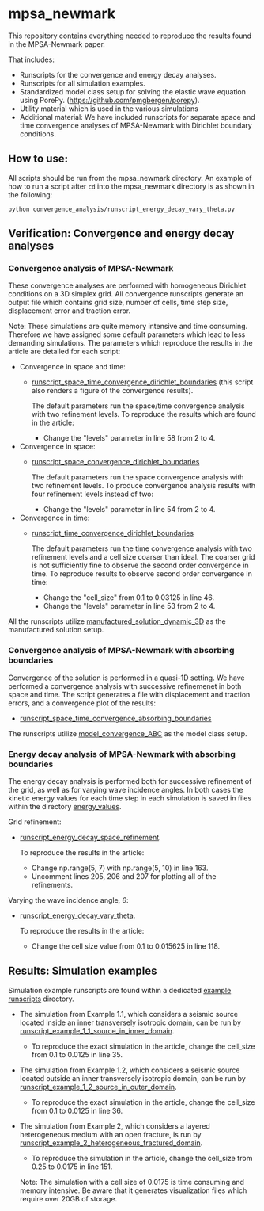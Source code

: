 # mpsa_newmark
This repository contains everything needed to reproduce the results found in the
MPSA-Newmark paper.

That includes:
* Runscripts for the convergence and energy decay analyses.
* Runscripts for all simulation examples.
* Standardized model class setup for solving the elastic wave equation using PorePy.
  (https://github.com/pmgbergen/porepy).
* Utility material which is used in the various simulations
* Additional material: We have included runscripts for separate space and time
convergence analyses of MPSA-Newmark with Dirichlet boundary conditions.

## How to use:
All scripts should be run from the mpsa_newmark directory. An example of how to run a
script after `cd` into the mpsa_newmark directory is as shown in the following:

`python convergence_analysis/runscript_energy_decay_vary_theta.py`

## Verification: Convergence and energy decay analyses
### Convergence analysis of MPSA-Newmark
These convergence analyses are performed with homogeneous Dirichlet conditions on a 3D
simplex grid. All convergence runscripts generate an output file which contains grid
size, number of cells, time step size, displacement error and traction error.

Note: These simulations are quite memory intensive and time consuming. Therefore we have
assigned some default parameters which lead to less demanding simulations. The parameters which reproduce the results in the article are detailed for each script:
* Convergence in space and time:
  * [runscript_space_time_convergence_dirichlet_boundaries](./convergence_analysis/runscript_space_time_convergence_dirichlet_boundaries.py)
    (this script also renders a figure of the convergence results).

    The default parameters run the space/time convergence analysis with two refinement
    levels. To reproduce the results which are found in the article:
    * Change the "levels" parameter in line 58 from 2 to 4.
* Convergence in space:
  * [runscript_space_convergence_dirichlet_boundaries](./convergence_analysis/runscript_space_convergence_dirichlet_boundaries.py)
    
    The default parameters run the space convergence analysis with two refinement
    levels. To produce convergence analysis results with four refinement levels instead
    of two:
      * Change the "levels" parameter in line 54 from 2 to 4.
* Convergence in time:
  * [runscript_time_convergence_dirichlet_boundaries](./convergence_analysis/runscript_time_convergence_dirichlet_boundaries.py) 

    The default parameters run the time convergence analysis with two refinement levels
    and a cell size coarser than ideal. The coarser grid is not sufficiently fine to
    observe the second order convergence in time. To reproduce results to observe second
    order convergence in time:
    * Change the "cell_size" from 0.1 to 0.03125 in line 46.
    * Change the "levels" parameter in line 53 from 2 to 4. 
    

All the runscripts utilize
[manufactured_solution_dynamic_3D](./convergence_analysis/convergence_analysis_models/manufactured_solution_dynamic_3D.py)
as the manufactured solution setup.

### Convergence analysis of MPSA-Newmark with absorbing boundaries
Convergence of the solution is performed in a quasi-1D setting. We have performed a
convergence analysis with successive refinemenet in both space and time. The script
generates a file with displacement and traction errors, and a convergence plot of the
results:
  * [runscript_space_time_convergence_absorbing_boundaries](./convergence_analysis/runscript_space_time_convergence_absorbing_boundaries.py)


The runscripts utilize
[model_convergence_ABC](./convergence_analysis/convergence_analysis_models/model_convergence_ABC.py)
as the model class setup. 

### Energy decay analysis of MPSA-Newmark with absorbing boundaries
The energy decay analysis is performed both for successive refinement of the grid, as
well as for varying wave incidence angles. In both cases the kinetic energy values for
each time step in each simulation is saved in files within the directory
[energy_values](./convergence_analysis/energy_values/).

Grid refinement:
* [runscript_energy_decay_space_refinement](./convergence_analysis/runscript_energy_decay_space_refinement.py).

  To reproduce the results in the article:
  * Change np.range(5, 7) with np.range(5, 10) in line 163.
  * Uncomment lines 205, 206 and 207 for plotting all of the refinements.


Varying the wave incidence angle, $\theta$:
* [runscript_energy_decay_vary_theta](./convergence_analysis/runscript_energy_decay_vary_theta.py).
  
  To reproduce the results in the article:
  * Change the cell size value from 0.1 to 0.015625 in line 118.


## Results: Simulation examples
Simulation example runscripts are found within a dedicated [example
runscripts](./example_runscripts/) directory.
* The simulation from Example 1.1, which considers a seismic source located inside an
  inner transversely isotropic domain, can be run by
  [runscript_example_1_1_source_in_inner_domain](./example_runscripts/runscript_example_1_1_source_in_inner_domain.py).

  * To reproduce the exact simulation in the article, change the cell_size from 0.1 to
    0.0125 in line 35.
* The simulation from Example 1.2, which considers a seismic source located outside an
  inner transversely isotropic domain, can be run by
  [runscript_example_1_2_source_in_outer_domain](./example_runscripts/runscript_example_1_2_source_in_outer_domain.py).

    * To reproduce the exact simulation in the article, change the cell_size from 0.1 to
      0.0125 in line 36.
* The simulation from Example 2, which considers a layered heterogeneous medium with an
  open fracture, is run by
  [runscript_example_2_heterogeneous_fractured_domain](./example_runscripts/runscript_example_2_heterogeneous_fractured_domain.py).

    * To reproduce the simulation in the article, change the cell_size from 0.25 to 0.0175
    in line 151. 
    
    Note: The simulation with a cell size of 0.0175 is time consuming and memory
    intensive. Be aware that it generates visualization files which require over 20GB of
    storage.